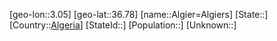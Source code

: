 ﻿---
location: [36.78,3.05]
type: City
tags:
- geo/City


SpocWebEntityId: 28739
isDeleted: false
confidential: public

---
[geo-lon::3.05]
[geo-lat::36.78]
[name::Algier=Algiers]
[State::]
[Country::[Algeria](geo/Continent/Africa/Algeria.md)]
[StateId::]
[Population::]
[Unknown::]

